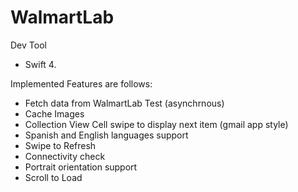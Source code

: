 # WalmartLab

Dev Tool
- Swift 4.

Implemented Features are follows:
- Fetch data from WalmartLab Test (asynchrnous)
- Cache Images
- Collection View Cell swipe to display next item (gmail app style)
- Spanish and English languages support
- Swipe to Refresh
- Connectivity check
- Portrait orientation support
- Scroll to Load
